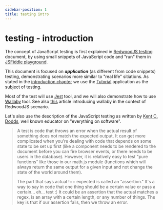 ```yaml
---
sidebar-position: 1
title: testing intro
---
```


# testing - introduction

The concept of JavaScript testing is first explained in [RedwoodJS testing](https://redwoodjs.com/docs/testing) document, by using small snippets of JavaScript code and "run" them in [JSFiddle playground](https://jsfiddle.net/).

This document is focused on **_application_** (as different from code snippets) testing, demonstrating scenarios more similar to "real life" sitiations. As stated in the [introduction chapter](https://rw-community.org/) we use the [Tutorial](https://redwoodjs.com/docs/introduction) application as the subject of testing.

Most of the test will use [Jest](https://jestjs.io/) tool, and we will also demonstrate how to use [Wallaby](https://wallabyjs.com/) tool. See also [this](https://rw-community.org/tools/wallaby) article introducing wallaby in the context of RedwoodJS scenario.

Let's also use the description of the JavaScript testing as written by [Kent C. Dodds](https://kentcdodds.com/), well known educator on "everything on software".

> A test is code that throws an error when the actual result of something does not match the expected output. It can get more complicated when you're dealing with code that depends on some state to be set up first (like a component needs to be rendered to the document before you can fire browser events, or there needs to be users in the database). However, it is relatively easy to test "pure functions" like those in our math.js module (functions which will always return the same output for a given input and not change the state of the world around them).
>
>The part that says actual !== expected is called an "assertion." It's a way to say in code that one thing should be a certain value or pass a certain... eh... test :) It could be an assertion that the actual matches a regex, is an array with a certain length, or any number of things. The key is that if our assertion fails, then we throw an error.

